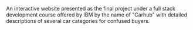 An interactive website presented as the final project under a full stack development course offered by IBM by the name of "Carhub" with detailed descriptions of several car categories for confused buyers.
